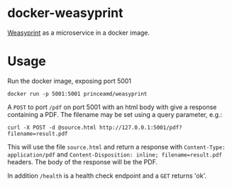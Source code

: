 # docker-weasyprint

[Weasyprint](http://weasyprint.org/) as a microservice in a docker image.

# Usage

Run the docker image, exposing port 5001

```
docker run -p 5001:5001 princeamd/weasyprint
```

A `POST` to port `/pdf` on port 5001 with an html body with give a response containing a PDF. The filename may be set using a query parameter, e.g.:

```
curl -X POST -d @source.html http://127.0.0.1:5001/pdf?filename=result.pdf
```

This will use the file `source.html` and return a response with `Content-Type: application/pdf` and `Content-Disposition: inline; filename=result.pdf` headers.  The body of the response will be the PDF.

In addition `/health` is a health check endpoint and a `GET` returns 'ok'.
